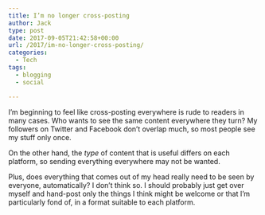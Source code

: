 ```yaml
---
title: I’m no longer cross-posting
author: Jack
type: post
date: 2017-09-05T21:42:58+00:00
url: /2017/im-no-longer-cross-posting/
categories:
  - Tech
tags:
  - blogging
  - social

---
```

I&#8217;m beginning to feel like cross-posting everywhere is rude to readers in many cases. Who wants to see the same content everywhere they turn? My followers on Twitter and Facebook don&#8217;t overlap much, so most people see my stuff only once.

On the other hand, the _type_ of content that is useful differs on each platform, so sending everything everywhere may not be wanted.

Plus, does everything that comes out of my head really need to be seen by everyone, automatically? I don&#8217;t think so. I should probably just get over myself and hand-post only the things I think might be welcome or that I&#8217;m particularly fond of, in a format suitable to each platform.